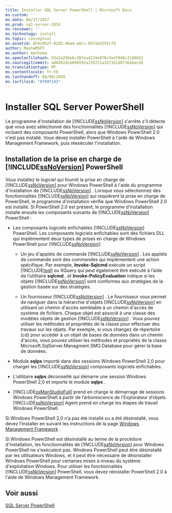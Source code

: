 ```yaml
---
title: Installer SQL Server PowerShell | Microsoft Docs
ms.custom: ''
ms.date: 04/27/2017
ms.prod: sql-server-2014
ms.reviewer: ''
ms.technology: install
ms.topic: conceptual
ms.assetid: 854c0b2f-02d2-46a4-a8cc-6b7a5d191cf8
author: MashaMSFT
ms.author: mathoma
ms.openlocfilehash: 53a2a295e6c38fead219e876cfedf040c2188b52
ms.sourcegitcommit: ad4d92dce894592a259721a1571b1d8736abacdb
ms.translationtype: MT
ms.contentlocale: fr-FR
ms.lasthandoff: 08/04/2020
ms.locfileid: "87697143"
---
```

# <a name="install-sql-server-powershell"></a>Installer SQL Server PowerShell
  Le programme d'installation de [!INCLUDE[ssNoVersion](../../includes/ssnoversion-md.md)] s'arrête s'il détecte que vous avez sélectionné des fonctionnalités [!INCLUDE[ssNoVersion](../../includes/ssnoversion-md.md)] qui incluent des composants PowerShell, alors que Windows PowerShell 2.0 n'est pas installé. Vous devez installer PowerShell à l'aide de Windows Management Framework, puis réexécuter l'installation.  
  
## <a name="installing-ssnoversion-powershell-support"></a>Installation de la prise en charge de [!INCLUDE[ssNoVersion](../../includes/ssnoversion-md.md)] PowerShell  
 Vous installez le logiciel qui fournit la prise en charge de [!INCLUDE[ssNoVersion](../../includes/ssnoversion-md.md)] pour Windows PowerShell à l'aide du programme d'installation de [!INCLUDE[ssNoVersion](../../includes/ssnoversion-md.md)] . Lorsque vous sélectionnez des fonctionnalités [!INCLUDE[ssNoVersion](../../includes/ssnoversion-md.md)] qui requièrent la prise en charge de PowerShell, le programme d'installation vérifie que Windows PowerShell 2.0 est installé. Si PowerShell 2.0 est présent, le programme d'installation installe ensuite les composants suivants de [!INCLUDE[ssNoVersion](../../includes/ssnoversion-md.md)] PowerShell :  
  
-   Les composants logiciels enfichables [!INCLUDE[ssNoVersion](../../includes/ssnoversion-md.md)] PowerShell. Les composants logiciels enfichables sont des fichiers DLL qui implémentent deux types de prises en charge de Windows PowerShell pour [!INCLUDE[ssNoVersion](../../includes/ssnoversion-md.md)]:  
  
    -   Un jeu d'applets de commande [!INCLUDE[ssNoVersion](../../includes/ssnoversion-md.md)] . Les applets de commande sont des commandes qui implémentent une action spécifique. Par exemple, **Invoke-Sqlcmd** exécute un script [!INCLUDE[tsql](../../includes/tsql-md.md)] ou XQuery qui peut également être exécuté à l’aide de l’utilitaire **sqlcmd** , et **Invoke-PolicyEvaluation** indique si les objets [!INCLUDE[ssNoVersion](../../includes/ssnoversion-md.md)] sont conformes aux stratégies de la gestion basée sur des stratégies.  
  
    -   Un fournisseur [!INCLUDE[ssNoVersion](../../includes/ssnoversion-md.md)] . Le fournisseur vous permet de naviguer dans la hiérarchie d'objets [!INCLUDE[ssNoVersion](../../includes/ssnoversion-md.md)] en utilisant un chemin d'accès semblable à un chemin d'accès de système de fichiers. Chaque objet est associé à une classe des modèles objets de gestion [!INCLUDE[ssNoVersion](../../includes/ssnoversion-md.md)] . Vous pouvez utiliser les méthodes et propriétés de la classe pour effectuer des travaux sur les objets. Par exemple, si vous changez de répertoire (cd) pour accéder à un objet de bases de données dans un chemin d'accès, vous pouvez utiliser les méthodes et propriétés de la classe Microsoft.SqlServer.Managment.SMO.Database pour gérer la base de données.  
  
-   Module **sqlps** importé dans des sessions Windows PowerShell 2,0 pour charger les [!INCLUDE[ssNoVersion](../../includes/ssnoversion-md.md)] composants logiciels enfichables.  
  
-   L’utilitaire **sqlps** déconseillé qui démarre une session Windows PowerShell 2,0 et importe le module **sqlps** .  
  
-   [!INCLUDE[ssManStudioFull](../../includes/ssmanstudiofull-md.md)] prend en charge le démarrage de sessions Windows PowerShell à partir de l’arborescence de l’Explorateur d’objets. [!INCLUDE[ssNoVersion](../../includes/ssnoversion-md.md)] Agent prend en charge les étapes de travail Windows PowerShell.  
  
 Si Windows PowerShell 2,0 n’a pas été installé ou a été désinstallé, vous devez l’installer en suivant les instructions de la page [Windows Management Framework](https://go.microsoft.com/fwlink/?LinkId=186214) .  
  
 Si Windows PowerShell est désinstallé au terme de la procédure d'installation, les fonctionnalités de [!INCLUDE[ssNoVersion](../../includes/ssnoversion-md.md)] pour Windows PowerShell ne s'exécutent pas. Windows PowerShell peut être désinstallé par les utilisateurs Windows, et il peut être nécessaire de désinstaller Windows PowerShell pour certaines mises à niveau du système d'exploitation Windows. Pour utiliser les fonctionnalités [!INCLUDE[ssNoVersion](../../includes/ssnoversion-md.md)] PowerShell, vous devez réinstaller PowerShell 2.0 à l'aide de Windows Management Framework.  
  
## <a name="see-also"></a>Voir aussi  
 [SQL Server PowerShell](../../powershell/sql-server-powershell.md)  
  
  
